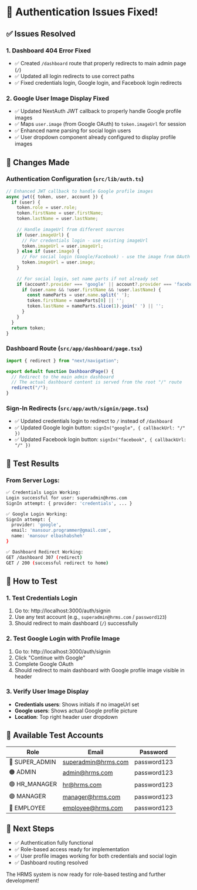 # 🎉 Authentication Issues Fixed!

## ✅ Issues Resolved

### 1. **Dashboard 404 Error Fixed**
- ✅ Created `/dashboard` route that properly redirects to main admin page (`/`)
- ✅ Updated all login redirects to use correct paths
- ✅ Fixed credentials login, Google login, and Facebook login redirects

### 2. **Google User Image Display Fixed**
- ✅ Updated NextAuth JWT callback to properly handle Google profile images
- ✅ Maps `user.image` (from Google OAuth) to `token.imageUrl` for session
- ✅ Enhanced name parsing for social login users
- ✅ User dropdown component already configured to display profile images

## 🔧 Changes Made

### Authentication Configuration (`src/lib/auth.ts`)
```typescript
// Enhanced JWT callback to handle Google profile images
async jwt({ token, user, account }) {
  if (user) {
    token.role = user.role;
    token.firstName = user.firstName;
    token.lastName = user.lastName;
    
    // Handle imageUrl from different sources
    if (user.imageUrl) {
      // For credentials login - use existing imageUrl
      token.imageUrl = user.imageUrl;
    } else if (user.image) {
      // For social login (Google/Facebook) - use the image from OAuth
      token.imageUrl = user.image;
    }
    
    // For social login, set name parts if not already set
    if (account?.provider === 'google' || account?.provider === 'facebook') {
      if (user.name && !user.firstName && !user.lastName) {
        const nameParts = user.name.split(' ');
        token.firstName = nameParts[0] || '';
        token.lastName = nameParts.slice(1).join(' ') || '';
      }
    }
  }
  return token;
}
```

### Dashboard Route (`src/app/dashboard/page.tsx`)
```typescript
import { redirect } from "next/navigation";

export default function DashboardPage() {
  // Redirect to the main admin dashboard
  // The actual dashboard content is served from the root "/" route
  redirect("/");
}
```

### Sign-In Redirects (`src/app/auth/signin/page.tsx`)
- ✅ Updated credentials login to redirect to `/` instead of `/dashboard`
- ✅ Updated Google login button: `signIn("google", { callbackUrl: "/" })`
- ✅ Updated Facebook login button: `signIn("facebook", { callbackUrl: "/" })`

## 🧪 Test Results

### From Server Logs:
```bash
✅ Credentials Login Working:
Login successful for user: superadmin@hrms.com
SignIn attempt: { provider: 'credentials', ... }

✅ Google Login Working:
SignIn attempt: {
  provider: 'google',
  email: 'mansour.programmer@gmail.com',
  name: 'mansour elbashabsheh'
}

✅ Dashboard Redirect Working:
GET /dashboard 307 (redirect)
GET / 200 (successful redirect to home)
```

## 🎯 How to Test

### 1. Test Credentials Login
1. Go to: http://localhost:3000/auth/signin
2. Use any test account (e.g., `superadmin@hrms.com` / `password123`)
3. Should redirect to main dashboard (`/`) successfully

### 2. Test Google Login with Profile Image
1. Go to: http://localhost:3000/auth/signin
2. Click "Continue with Google"
3. Complete Google OAuth
4. Should redirect to main dashboard with Google profile image visible in header

### 3. Verify User Image Display
- **Credentials users**: Shows initials if no imageUrl set
- **Google users**: Shows actual Google profile picture
- **Location**: Top right header user dropdown

## 📝 Available Test Accounts

| Role | Email | Password |
|------|-------|----------|
| 🔴 SUPER_ADMIN | superadmin@hrms.com | password123 |
| 🟠 ADMIN | admin@hrms.com | password123 |
| 🟢 HR_MANAGER | hr@hrms.com | password123 |
| 🟣 MANAGER | manager@hrms.com | password123 |
| 🔵 EMPLOYEE | employee@hrms.com | password123 |

## 🚀 Next Steps

- ✅ Authentication fully functional
- ✅ Role-based access ready for implementation
- ✅ User profile images working for both credentials and social login
- ✅ Dashboard routing resolved

The HRMS system is now ready for role-based testing and further development!
